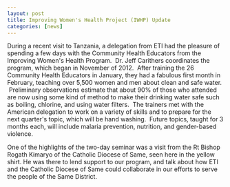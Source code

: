 ```yaml
---
layout: post
title: Improving Women's Health Project (IWHP) Update
categories: [news]
---
```

During a recent visit to Tanzania, a delegation from ETI had the pleasure of spending a few days with the Community Health Educators from the Improving Women's Health Program.  Dr. Jeff Carithers coordinates the program, which began in November of 2012.  After training the 26 Community Health Educators in January, they had a fabulous first month in February, teaching over 5,500 women and men about clean and safe water.  Preliminary observations estimate that about 90% of those who attended are now using some kind of method to make their drinking water safe such as boiling, chlorine, and using water filters.  The trainers met with the American delegation to work on a variety of skills and to prepare for the next quarter's topic, which will be hand washing.  Future topics, taught for 3 months each, will include malaria prevention, nutrition, and gender-based violence.

 One of the highlights of the two-day seminar was a visit from the Rt Bishop Rogath Kimaryo of the Catholic Diocese of Same, seen here in the yellow shirt. He was there to lend support to our program, and talk about how ETI and the Catholic Diocese of Same could collaborate in our efforts to serve the people of the Same District.
